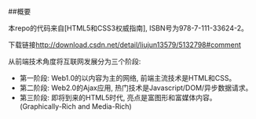 ##概要

本repo的代码来自[HTML5和CSS3权威指南], ISBN号为978-7-111-33624-2。

下载链接<http://download.csdn.net/detail/liujun13579/5132798#comment>

从前端技术角度将互联网发展分为三个阶段:

- 第一阶段: Web1.0的以内容为主的网络, 前端主流技术是HTML和CSS。
- 第二阶段: Web2.0的Ajax应用, 热门技术是Javascript/DOM/异步数据请求。
- 第三阶段: 即将到来的HTML5时代, 亮点是富图形和富媒体内容。(Graphically-Rich and Media-Rich)

























